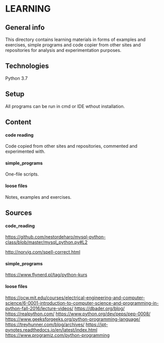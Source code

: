 # LEARNING

## General info
This directory contains learning materials in forms of examples and exercises, simple programs and code copier from other sites and repositories for analysis and experimentation purposes.

## Technologies
Python 3.7

## Setup
All programs can be run in cmd or IDE wthout installation.


## Content
#### code reading
Code copied from other sites and repositories, commented and experimented with. 
#### simple_programs
One-file scripts.
#### loose files
Notes, examples and exercises.

## Sources
#### code_reading
https://github.com/nestordeharo/mysql-python-class/blob/master/mysql_python.py#L2

http://norvig.com/spell-correct.html

#### simple_programs
https://www.flynerd.pl/tag/python-kurs
#### loose files
https://ocw.mit.edu/courses/electrical-engineering-and-computer-science/6-0001-introduction-to-computer-science-and-programming-in-python-fall-2016/lecture-videos/
https://dbader.org/blog/
https://realpython.com/
https://www.python.org/dev/peps/pep-0008/
https://www.geeksforgeeks.org/python-programming-language/
https://treyhunner.com/blog/archives/
https://jpt-pynotes.readthedocs.io/en/latest/index.html
https://www.programiz.com/python-programming






        

